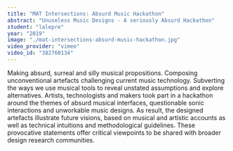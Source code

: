 ```yaml
---
title: "MAT Intersections: Absurd Music Hackathon"
abstract: "Unuseless Music Designs - A seriously Absurd Hackathon"
student: "lalepre"
year: "2019"
image: "./mat-intersections-absurd-music-hackathon.jpg"
video_provider: "vimeo"
video_id: "382760134"
---
```

Making absurd, surreal and silly musical propositions. Composing unconventional artefacts challenging current music technology. Subverting the ways we use musical tools to reveal unstated assumptions and explore alternatives. Artists, technologists and makers took part in a hackathon around the themes of absurd musical interfaces, questionable sonic interactions and unworkable music designs.
As result, the designed artefacts illustrate future visions, based on musical and artistic accounts as well as technical intuitions and methodological guidelines. These provocative statements offer critical viewpoints to be shared with broader design research communities.